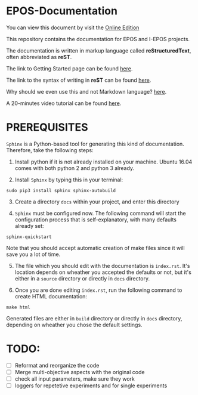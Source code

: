# EPOS-Documentation

You can view this document by visit the [Online Edition](https://yubinnng.github.io/EPOS-Documentation/)

This repository contains the documentation for EPOS and I-EPOS projects.

The documentation is written in markup language called **reStructuredText**, often abbreviated as **reST**.

The link to Getting Started page can be found [here](https://docs.readthedocs.io/en/latest/getting_started.html).

The link to the syntax of writing in **reST** can be found [here](http://www.sphinx-doc.org/en/master/usage/restructuredtext/basics.html).

Why should we even use this and not Markdown language? [here](http://ericholscher.com/blog/2016/mar/15/dont-use-markdown-for-technical-docs/).

A 20-minutes video tutorial can be found [here](https://www.youtube.com/watch?v=oJsUvBQyHBs&feature=youtu.be).

# PREREQUISITES

`Sphinx` is a Python-based tool for generating this kind of documentation. Therefore, take the following steps:

1. Install python if it is not already installed on your machine. Ubuntu 16.04 comes with both python 2 and python 3 already.

2. Install `Sphinx` by typing this in your terminal:

```
sudo pip3 install sphinx sphinx-autobuild
```

3. Create a directory `docs` within your project, and enter this directory

4. `Sphinx` must be configured now. The following command will start the configuration process that is self-explanatory, with many defaults already set:

```
sphinx-quickstart
```

Note that you should accept automatic creation of make files since it will save you a lot of time.

5. The file which you should edit with the documentation is `index.rst`. It's location depends on wheather you accepted the defaults or not, but it's either in a `source` directory or directly in `docs` directory.

6. Once you are done editing `index.rst`, run the following command to create HTML documentation:

```
make html
```

Generated files are either in `build` directory or directly in `docs` directory, depending on wheather you chose the default settings.

# TODO:

- [ ] Reformat and reorganize the code
- [ ] Merge multi-objective aspects with the original code
- [ ] check all input parameters, make sure they work
- [ ] loggers for repetetive experiments and for single experiments
